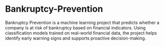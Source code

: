 # Bankruptcy-Prevention
Bankruptcy Prevention is a machine learning project that predicts whether a company is at risk of bankruptcy based on financial indicators. Using classification models trained on real-world financial data, the project helps identify early warning signs and supports proactive decision-making.
